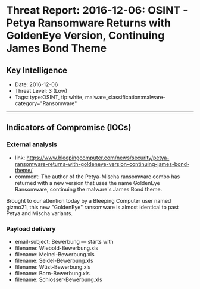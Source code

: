 # Threat Report: 2016-12-06: OSINT - Petya Ransomware Returns with GoldenEye Version, Continuing James Bond Theme


## Key Intelligence
* Date: 2016-12-06
* Threat Level: 3 (Low)
* Tags: type:OSINT, tlp:white, malware_classification:malware-category="Ransomware"

---

## Indicators of Compromise (IOCs)
### External analysis
* link: https://www.bleepingcomputer.com/news/security/petya-ransomware-returns-with-goldeneye-version-continuing-james-bond-theme/
* comment: The author of the Petya-Mischa ransomware combo has returned with a new version that uses the name GoldenEye Ransomware, continuing the malware's James Bond theme.

Brought to our attention today by a Bleeping Computer user named gizmo21, this new "GoldenEye" ransomware is almost identical to past Petya and Mischa variants.

### Payload delivery
* email-subject: Bewerbung — starts with
* filename: Wiebold-Bewerbung.xls
* filename: Meinel-Bewerbung.xls
* filename: Seidel-Bewerbung.xls
* filename: Wüst-Bewerbung.xls
* filename: Born-Bewerbung.xls
* filename: Schlosser-Bewerbung.xls
